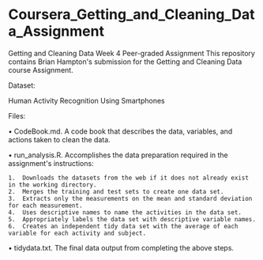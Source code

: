 # Coursera_Getting_and_Cleaning_Data_Assignment
Getting and Cleaning Data Week 4 Peer-graded Assignment
This repository contains Brian Hampton's submission for the Getting and Cleaning Data course Assignment.

Dataset:

Human Activity Recognition Using Smartphones

Files:

•	CodeBook.md. A code book that describes the data, variables, and actions taken to clean the data.

•	run_analysis.R. Accomplishes the data preparation required in the assignment's instructions:

    1.	Downloads the datasets from the web if it does not already exist in the working directory.
    2.	Merges the training and test sets to create one data set.
    3.	Extracts only the measurements on the mean and standard deviation for each measurement.
    4.	Uses descriptive names to name the activities in the data set.
    5.	Appropriately labels the data set with descriptive variable names.
    6.	Creates an independent tidy data set with the average of each variable for each activity and subject.
    
•	tidydata.txt. The final data output from completing the above steps. 
